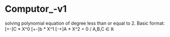 # Computor_-v1
solving polynomial equation of degree less than or equal to 2.
Basic format:
[+-]C * X^0 [+-]b * X^1 [-+]A * X^2 = 0 / A,B,C ∈ ℝ
